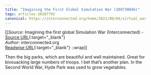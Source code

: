 ```yaml
---
title: "Imagining the First Global Simulation War (209730846)"
tags: articles-10287792
canonical: https://interconnected.org/home/2021/08/04/virtual_war
---
```


[[_Source_: Imagining the first global Simulation War (Interconnected) - [Source URL](https://interconnected.org/home/2021/08/04/virtual_war){:target="_blank"}<br>
_Author_: interconnected.org<br>
[Readwise URL](https://readwise.io/open/209730846){:target="_blank"}
::wrap]]

Then the big parks, which are beautiful and well maintained. Great for bivouacking large numbers of troops. I bet that’s another plan. In the Second World War, Hyde Park was used to grow vegetables.

